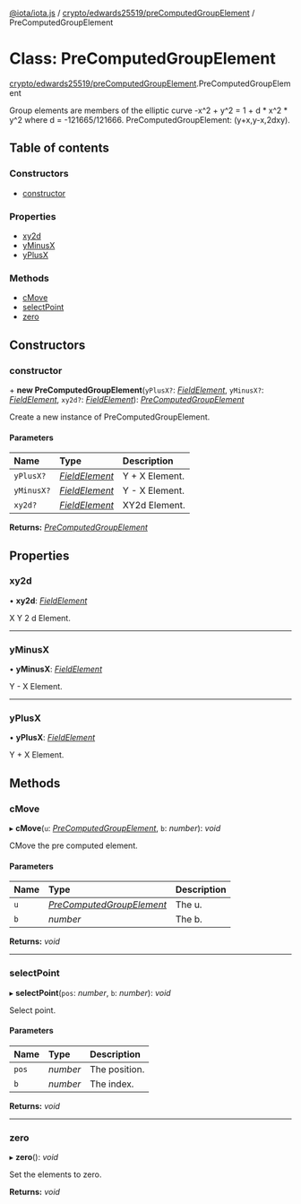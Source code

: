 [@iota/iota.js](../README.md) / [crypto/edwards25519/preComputedGroupElement](../modules/crypto_edwards25519_precomputedgroupelement.md) / PreComputedGroupElement

# Class: PreComputedGroupElement

[crypto/edwards25519/preComputedGroupElement](../modules/crypto_edwards25519_precomputedgroupelement.md).PreComputedGroupElement

Group elements are members of the elliptic curve -x^2 + y^2 = 1 + d * x^2 *
y^2 where d = -121665/121666.
PreComputedGroupElement: (y+x,y-x,2dxy).

## Table of contents

### Constructors

- [constructor](crypto_edwards25519_precomputedgroupelement.precomputedgroupelement.md#constructor)

### Properties

- [xy2d](crypto_edwards25519_precomputedgroupelement.precomputedgroupelement.md#xy2d)
- [yMinusX](crypto_edwards25519_precomputedgroupelement.precomputedgroupelement.md#yminusx)
- [yPlusX](crypto_edwards25519_precomputedgroupelement.precomputedgroupelement.md#yplusx)

### Methods

- [cMove](crypto_edwards25519_precomputedgroupelement.precomputedgroupelement.md#cmove)
- [selectPoint](crypto_edwards25519_precomputedgroupelement.precomputedgroupelement.md#selectpoint)
- [zero](crypto_edwards25519_precomputedgroupelement.precomputedgroupelement.md#zero)

## Constructors

### constructor

\+ **new PreComputedGroupElement**(`yPlusX?`: [*FieldElement*](crypto_edwards25519_fieldelement.fieldelement.md), `yMinusX?`: [*FieldElement*](crypto_edwards25519_fieldelement.fieldelement.md), `xy2d?`: [*FieldElement*](crypto_edwards25519_fieldelement.fieldelement.md)): [*PreComputedGroupElement*](crypto_edwards25519_precomputedgroupelement.precomputedgroupelement.md)

Create a new instance of PreComputedGroupElement.

#### Parameters

| Name | Type | Description |
| :------ | :------ | :------ |
| `yPlusX?` | [*FieldElement*](crypto_edwards25519_fieldelement.fieldelement.md) | Y + X Element. |
| `yMinusX?` | [*FieldElement*](crypto_edwards25519_fieldelement.fieldelement.md) | Y - X Element. |
| `xy2d?` | [*FieldElement*](crypto_edwards25519_fieldelement.fieldelement.md) | XY2d Element. |

**Returns:** [*PreComputedGroupElement*](crypto_edwards25519_precomputedgroupelement.precomputedgroupelement.md)

## Properties

### xy2d

• **xy2d**: [*FieldElement*](crypto_edwards25519_fieldelement.fieldelement.md)

X Y 2 d Element.

___

### yMinusX

• **yMinusX**: [*FieldElement*](crypto_edwards25519_fieldelement.fieldelement.md)

Y - X Element.

___

### yPlusX

• **yPlusX**: [*FieldElement*](crypto_edwards25519_fieldelement.fieldelement.md)

Y + X Element.

## Methods

### cMove

▸ **cMove**(`u`: [*PreComputedGroupElement*](crypto_edwards25519_precomputedgroupelement.precomputedgroupelement.md), `b`: *number*): *void*

CMove the pre computed element.

#### Parameters

| Name | Type | Description |
| :------ | :------ | :------ |
| `u` | [*PreComputedGroupElement*](crypto_edwards25519_precomputedgroupelement.precomputedgroupelement.md) | The u. |
| `b` | *number* | The b. |

**Returns:** *void*

___

### selectPoint

▸ **selectPoint**(`pos`: *number*, `b`: *number*): *void*

Select point.

#### Parameters

| Name | Type | Description |
| :------ | :------ | :------ |
| `pos` | *number* | The position. |
| `b` | *number* | The index. |

**Returns:** *void*

___

### zero

▸ **zero**(): *void*

Set the elements to zero.

**Returns:** *void*
